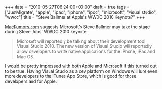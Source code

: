 +++
date = "2010-05-27T06:24:00+00:00"
draft = true
tags = ["JustMigrate", "apple", "ipad", "iphone", "ipod", "microsoft", "visual studio", "wwdc"]
title = "Steve Ballmer at Apple's WWDC 2010 Keynote?"
+++
<p><a href="http://www.macrumors.com/2010/05/26/microsofts-steve-ballmer-to-present-during-wwdc-2010-keynote/">MacRumors.com</a> suggests Microsoft's Steve Ballmer may take the stage during Steve Jobs' WWDC 2010 keynote:</p>
<blockquote class="posterous_medium_quote">Microsoft will reportedly be talking about their development tool Visual Studio 2010.  The new version of Visual Studio will reportedly allow developers to write native applications for the iPhone, iPad and Mac OS.</blockquote>
<p>I would be pretty impressed with both Apple and Microsoft if this turned out to be true. Having Visual Studio as a dev platform on Windows will lure even more developers to the iTunes App Store, which is good for those developers and for Apple.</p>